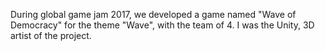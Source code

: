 During global game jam 2017, we developed a game named "Wave of Democracy" for the theme "Wave", with the team of 4. I was the Unity, 3D artist of the project.
